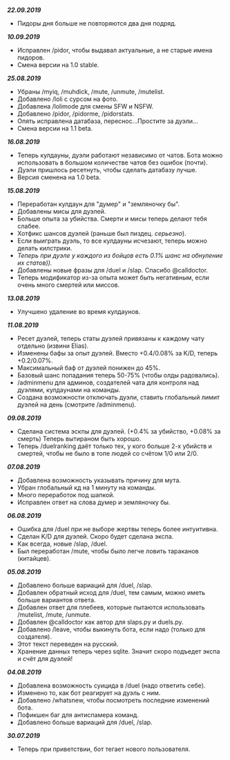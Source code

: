 ***22.09.2019***
-   Пидоры дня больше не повторяются два дня подряд.

***10.09.2019***
-   Исправлен /pidor, чтобы выдавал актуальные, а не старые имена пидоров.
-   Смена версии на 1.0 stable.

***25.08.2019***
-   Убраны /myiq, /muhdick, /mute, /unmute, /mutelist.
-   Добавлено /loli c сурсом на фото.
-   Добавлена /lolimode для смены SFW и NSFW.
-   Добавлено /pidor, /pidorme, /pidorstats.
-   Опять исправлена датабаза, переснос...Простите за дуэли...
-   Смена версии на 1.1 beta.

***16.08.2019***
-   Теперь кулдауны, дуэли работают независимо от чатов. Бота можно использовать в большом количестве чатов без ошибок (почти).
-   Дуэли пришлось ресетнуть, чтобы сделать датабазу лучше.
-   Версия сменена на 1.0 beta.

***15.08.2019***
-   Переработан кулдаун для "думер" и "земляночку бы".
-   Добавлены мисы для дуэлей.
-   Больше опыта за убийства. Смерти и мисы теперь делают тебя слабее.
-   Хотфикс шансов дуэлей (раньше был пиздец. *серьезно*).
-   Если выиграть дуэль, то все кулдауны исчезают, теперь можно делать килстрики.
-   *Теперь при дуэле у каждого из бойцов есть 0.1% шанс на обнуление их статов)).*
-   Добавлены новые фразы для /duel и /slap. Спасибо @calldoctor.
-   Теперь модификатор из-за опыта может быть негативным, если очень много смертей или миссов.

***13.08.2019***
-   Улучшено удаление во время кулдаунов.

***11.08.2019*** 
-   Ресет дуэлей, теперь статы дуэлей привязаны к каждому чату отдельно (извини Elias).
-   Изменены бафы за опыт дуэлей. Вместо +0.4/0.08% за K/D, теперь +0.2/0.07%.
-   Максимальный баф от дуэлей понижен до 45%.
-   Базовый шанс попадания теперь 50-75% (чтобы олды радовались).
-   /adminmenu для админов, создателей чата для контроля над дуэлями, кулдаунами на команды. 
-   Создана возможности отключать дуэли, ставить глобальный лимит дуэлей на день (смотрите /adminmenu).

***09.08.2019*** 
-   Сделана система эскпы для дуэлей. (+0.4% за убийство, +0.08% за смерть) Теперь вытираном быть хорошо.
-   Теперь /duelranking даёт только тех, у кого больше 2-х убийств и смертей, чтобы не было в топе людей со счётом 1/0 или 2/0.
 
***07.08.2019*** 
-   Добавлена возможность указывать причину для мута.
-   Убран глобальный кд на 1 минуту на команды.
-   Много переработок под шапкой.
-   Исправлен ответ на слова думер и земляночку бы.

***06.08.2019*** 
-   Ошибка для /duel при не выборе жертвы теперь более интуитивна.
-   Сделан K/D для дуэлей. Скоро будет сделана экспа.
-   Как всегда, новые /slap, /duel.
-   Был переработан /mute, чтобы было легче ловить тараканов (китайцев).

***05.08.2019*** 
-   Добавлено больше вариаций для /duel, /slap.
-   Добавлен обратный исход для /duel, тем самым, можно иметь больше вариантов ответа.
-   Добавлен ответ для плебеев, которые пытаются использовать /mutelist, /mute, /unmute.
-   Добавлен @calldoctor как автор для slaps.py и duels.py.
-   Добавлено /leave, чтобы выкинуть бота, если надо (только для создателя).
-   Этот текст переведен на русский.
-   Хранение данных теперь через sqlite. Значит скоро подъедет экспа и счёт для дуэлей!

***04.08.2019*** 
-   Добавлена возможность суицида в /duel (надо ответить себе).
-   Изменено то, как бот реагирует на дуэль с ним.
-   Добавлено /whatsnew, чтобы посмотреть последние изменений бота.
-   Пофикшен баг для антиспамера команд.
-   Добавлено больше вариаций для /duel, /slap.

***30.07.2019***  
-   Теперь при приветствии, бот тегает нового пользователя.